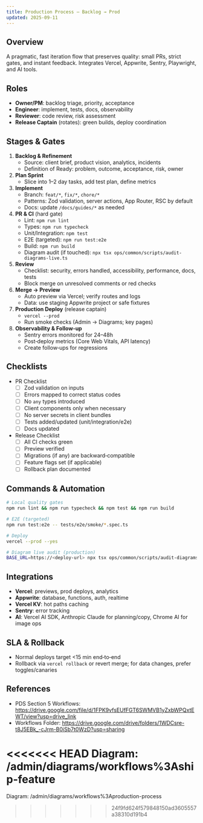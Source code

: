 ```yaml
---
title: Production Process — Backlog → Prod
updated: 2025-09-11
---
```


## Overview

A pragmatic, fast iteration flow that preserves quality: small PRs, strict gates, and instant feedback. Integrates Vercel, Appwrite, Sentry, Playwright, and AI tools.

## Roles

- **Owner/PM**: backlog triage, priority, acceptance
- **Engineer**: implement, tests, docs, observability
- **Reviewer**: code review, risk assessment
- **Release Captain** (rotates): green builds, deploy coordination

## Stages & Gates

1. **Backlog & Refinement**
   - Source: client brief, product vision, analytics, incidents
   - Definition of Ready: problem, outcome, acceptance, risk, owner
2. **Plan Sprint**
   - Slice into 1–2 day tasks, add test plan, define metrics
3. **Implement**
   - Branch: `feat/*`, `fix/*`, `chore/*`
   - Patterns: Zod validation, server actions, App Router, RSC by default
   - Docs: update `/docs/guides/*` as needed
4. **PR & CI** (hard gate)
   - Lint: `npm run lint`
   - Types: `npm run typecheck`
   - Unit/Integration: `npm test`
   - E2E (targeted): `npm run test:e2e`
   - Build: `npm run build`
   - Diagram audit (if touched): `npx tsx ops/common/scripts/audit-diagrams-live.ts`
5. **Review**
   - Checklist: security, errors handled, accessibility, performance, docs, tests
   - Block merge on unresolved comments or red checks
6. **Merge → Preview**
   - Auto preview via Vercel; verify routes and logs
   - Data: use staging Appwrite project or safe fixtures
7. **Production Deploy** (release captain)
   - `vercel --prod`
   - Run smoke checks (Admin → Diagrams; key pages)
8. **Observability & Follow‑up**
   - Sentry errors monitored for 24–48h
   - Post‑deploy metrics (Core Web Vitals, API latency)
   - Create follow‑ups for regressions

## Checklists

- PR Checklist
  - [ ] Zod validation on inputs
  - [ ] Errors mapped to correct status codes
  - [ ] No `any` types introduced
  - [ ] Client components only when necessary
  - [ ] No server secrets in client bundles
  - [ ] Tests added/updated (unit/integration/e2e)
  - [ ] Docs updated
- Release Checklist
  - [ ] All CI checks green
  - [ ] Preview verified
  - [ ] Migrations (if any) are backward‑compatible
  - [ ] Feature flags set (if applicable)
  - [ ] Rollback plan documented

## Commands & Automation

```bash
# Local quality gates
npm run lint && npm run typecheck && npm test && npm run build

# E2E (targeted)
npm run test:e2e -- tests/e2e/smoke/*.spec.ts

# Deploy
vercel --prod --yes

# Diagram live audit (production)
BASE_URL=https://<deploy-url> npx tsx ops/common/scripts/audit-diagrams-live.ts
```

## Integrations

- **Vercel**: previews, prod deploys, analytics
- **Appwrite**: database, functions, auth, realtime
- **Vercel KV**: hot paths caching
- **Sentry**: error tracking
- **AI**: Vercel AI SDK, Anthropic Claude for planning/copy, Chrome AI for image ops

## SLA & Rollback

- Normal deploys target <15 min end‑to‑end
- Rollback via `vercel rollback` or revert merge; for data changes, prefer toggles/canaries

## References

- PDS Section 5 Workflows: https://drive.google.com/file/d/1FPK9vfsEUfFGT6SWMVB1yZxbWPQxtEWT/view?usp=drive_link
- Workflows Folder: https://drive.google.com/drive/folders/1WDCsre-t8J5EBk_-cJrm-B0iSb7t0WzD?usp=sharing

<<<<<<< HEAD
Diagram: /admin/diagrams/workflows%3Aship-feature
=======
Diagram: /admin/diagrams/workflows%3Aproduction-process
>>>>>>> 24f9fd624f579848150ad3605557a38310d191b4
